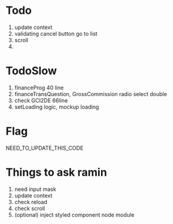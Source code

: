 # Todo
1. update context
2. validating cancel button go to list
3. scroll
4. 

# TodoSlow
1. financeProg 40 line
2. financeTransQuestion, GrossCommission radio select double
3. check GCI2DE 66line
4. setLoading logic, mockup loading

# Flag
NEED_TO_UPDATE_THIS_CODE

# Things to ask ramin
1. need input mask
2. update context
3. check reload
4. check scroll
5. (optional) inject styled component node module
